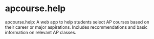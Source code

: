 # apcourse.help
apcourse.help: A web app to help students select AP courses based on their career or major aspirations. Includes recommendations and basic information on relevant AP classes.
